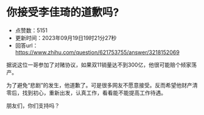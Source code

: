 # 你接受李佳琦的道歉吗?
- 点赞数：5151
- 更新时间：2023年09月19日19时21分27秒
- 回答url：https://www.zhihu.com/question/621753755/answer/3218152069
<body>
 <p data-pid="Xuq4G4ON">据说这位一哥参加了对赌协议，如果双11销量达不到300亿，他很可能赔个倾家荡产。</p>
 <p data-pid="wYN3RsPn">为了避免“悲剧”的发生，他道歉了。可是很多网友不愿意接受。反而希望他财产清零后，找到初心，重新出发，认真工作，看看能不能提高工作待遇。</p>
 <p data-pid="jo_jEgEF">朋友们，你们支持吗？</p>
</body>